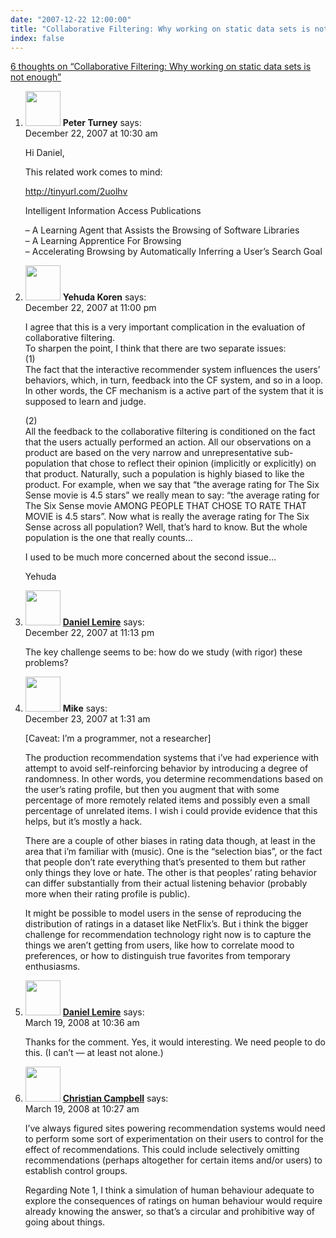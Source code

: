 ```yaml
---
date: "2007-12-22 12:00:00"
title: "Collaborative Filtering: Why working on static data sets is not enough"
index: false
---
```


[6 thoughts on &ldquo;Collaborative Filtering: Why working on static data sets is not enough&rdquo;](/lemire/blog/2007/12-22-collaborative-filtering-why-working-on-static-data-sets-is-not-enough)

<ol class="comment-list">
<li id="comment-49652" class="comment even thread-even depth-1">
<div class="comment-author vcard">
<img alt src="https://secure.gravatar.com/avatar/7361130199533952178a6d87e9b29faa?s=56&#038;d=mm&#038;r=g" srcset="https://secure.gravatar.com/avatar/7361130199533952178a6d87e9b29faa?s=112&#038;d=mm&#038;r=g 2x" class="avatar avatar-56 photo" height="56" width="56" decoding="async" /> <b class="fn">Peter Turney</b> <span class="says">says:</span> </div>
<div class="comment-metadata"><time datetime="2007-12-22T10:30:59+00:00">December 22, 2007 at 10:30 am</time></a> </div>
<div class="comment-content">
<p>Hi Daniel,</p>
<p>This related work comes to mind:</p>
<p><a href="https://tinyurl.com/2uolhv" rel="nofollow ugc">http://tinyurl.com/2uolhv</a></p>
<p>Intelligent Information Access Publications</p>
<p>&#8211; A Learning Agent that Assists the Browsing of Software Libraries<br/>
&#8211; A Learning Apprentice For Browsing<br/>
&#8211; Accelerating Browsing by Automatically Inferring a User&rsquo;s Search Goal</p>
</div>
</li>
<li id="comment-49654" class="comment odd alt thread-odd thread-alt depth-1">
<div class="comment-author vcard">
<img alt src="https://secure.gravatar.com/avatar/171b8293a9c54b32d28e532d06a2bd86?s=56&#038;d=mm&#038;r=g" srcset="https://secure.gravatar.com/avatar/171b8293a9c54b32d28e532d06a2bd86?s=112&#038;d=mm&#038;r=g 2x" class="avatar avatar-56 photo" height="56" width="56" decoding="async" /> <b class="fn">Yehuda Koren</b> <span class="says">says:</span> </div>
<div class="comment-metadata"><time datetime="2007-12-22T23:00:57+00:00">December 22, 2007 at 11:00 pm</time></a> </div>
<div class="comment-content">
<p>I agree that this is a very important complication in the evaluation of collaborative filtering.<br/>
To sharpen the point, I think that there are two separate issues:<br/>
(1)<br/>
The fact that the interactive recommender system influences the users&rsquo; behaviors, which, in turn, feedback into the CF system, and so in a loop. In other words, the CF mechanism is a active part of the system that it is supposed to learn and judge.</p>
<p>(2)<br/>
All the feedback to the collaborative filtering is conditioned on the fact that the users actually performed an action. All our observations on a product are based on the very narrow and unrepresentative sub-population that chose to reflect their opinion (implicitly or explicitly) on that product. Naturally, such a population is highly biased to like the product. For example, when we say that &ldquo;the average rating for The Six Sense movie is 4.5 stars&rdquo; we really mean to say: &ldquo;the average rating for The Six Sense movie AMONG PEOPLE THAT CHOSE TO RATE THAT MOVIE is 4.5 stars&rdquo;. Now what is really the average rating for The Six Sense across all population? Well, that&rsquo;s hard to know. But the whole population is the one that really counts&#8230;</p>
<p>I used to be much more concerned about the second issue&#8230;</p>
<p>Yehuda</p>
</div>
</li>
<li id="comment-49655" class="comment even thread-even depth-1">
<div class="comment-author vcard">
<img alt src="https://secure.gravatar.com/avatar/6518c23aacab4c42dd2c5b9b57b79fb5?s=56&#038;d=mm&#038;r=g" srcset="https://secure.gravatar.com/avatar/6518c23aacab4c42dd2c5b9b57b79fb5?s=112&#038;d=mm&#038;r=g 2x" class="avatar avatar-56 photo" height="56" width="56" loading="lazy" decoding="async" /> <b class="fn"><a href="https://lemire.me/blog/" class="url" rel="ugc">Daniel Lemire</a></b> <span class="says">says:</span> </div>
<div class="comment-metadata"><time datetime="2007-12-22T23:13:35+00:00">December 22, 2007 at 11:13 pm</time></a> </div>
<div class="comment-content">
<p>The key challenge seems to be: how do we study (with rigor) these problems?</p>
</div>
</li>
<li id="comment-49657" class="comment odd alt thread-odd thread-alt depth-1">
<div class="comment-author vcard">
<img alt src="https://secure.gravatar.com/avatar/d85d14bde9896007ed3b6b2d9731c14d?s=56&#038;d=mm&#038;r=g" srcset="https://secure.gravatar.com/avatar/d85d14bde9896007ed3b6b2d9731c14d?s=112&#038;d=mm&#038;r=g 2x" class="avatar avatar-56 photo" height="56" width="56" loading="lazy" decoding="async" /> <b class="fn">Mike</b> <span class="says">says:</span> </div>
<div class="comment-metadata"><time datetime="2007-12-23T01:31:48+00:00">December 23, 2007 at 1:31 am</time></a> </div>
<div class="comment-content">
<p>[Caveat: I&rsquo;m a programmer, not a researcher]</p>
<p>The production recommendation systems that i&rsquo;ve had experience with attempt to avoid self-reinforcing behavior by introducing a degree of randomness. In other words, you determine recommendations based on the user&rsquo;s rating profile, but then you augment that with some percentage of more remotely related items and possibly even a small percentage of unrelated items. I wish i could provide evidence that this helps, but it&rsquo;s mostly a hack.</p>
<p>There are a couple of other biases in rating data though, at least in the area that i&rsquo;m familiar with (music). One is the &ldquo;selection bias&rdquo;, or the fact that people don&rsquo;t rate everything that&rsquo;s presented to them but rather only things they love or hate. The other is that peoples&rsquo; rating behavior can differ substantially from their actual listening behavior (probably more when their rating profile is public).</p>
<p>It might be possible to model users in the sense of reproducing the distribution of ratings in a dataset like NetFlix&rsquo;s. But i think the bigger challenge for recommendation technology right now is to capture the things we aren&rsquo;t getting from users, like how to correlate mood to preferences, or how to distinguish true favorites from temporary enthusiasms.</p>
</div>
</li>
<li id="comment-49789" class="comment even thread-even depth-1">
<div class="comment-author vcard">
<img alt src="https://secure.gravatar.com/avatar/6518c23aacab4c42dd2c5b9b57b79fb5?s=56&#038;d=mm&#038;r=g" srcset="https://secure.gravatar.com/avatar/6518c23aacab4c42dd2c5b9b57b79fb5?s=112&#038;d=mm&#038;r=g 2x" class="avatar avatar-56 photo" height="56" width="56" loading="lazy" decoding="async" /> <b class="fn"><a href="https://lemire.me/blog/" class="url" rel="ugc">Daniel Lemire</a></b> <span class="says">says:</span> </div>
<div class="comment-metadata"><time datetime="2008-03-19T10:36:59+00:00">March 19, 2008 at 10:36 am</time></a> </div>
<div class="comment-content">
<p>Thanks for the comment. Yes, it would interesting. We need people to do this. (I can&rsquo;t &#8212; at least not alone.)</p>
</div>
</li>
<li id="comment-49788" class="comment odd alt thread-odd thread-alt depth-1">
<div class="comment-author vcard">
<img alt src="https://secure.gravatar.com/avatar/80a981cc54672b19b9301c1217519ef0?s=56&#038;d=mm&#038;r=g" srcset="https://secure.gravatar.com/avatar/80a981cc54672b19b9301c1217519ef0?s=112&#038;d=mm&#038;r=g 2x" class="avatar avatar-56 photo" height="56" width="56" loading="lazy" decoding="async" /> <b class="fn"><a href="http://christian.typepad.com/" class="url" rel="ugc external nofollow">Christian Campbell</a></b> <span class="says">says:</span> </div>
<div class="comment-metadata"><time datetime="2008-03-19T10:27:31+00:00">March 19, 2008 at 10:27 am</time></a> </div>
<div class="comment-content">
<p>I&rsquo;ve always figured sites powering recommendation systems would need to perform some sort of experimentation on their users to control for the effect of recommendations. This could include selectively omitting recommendations (perhaps altogether for certain items and/or users) to establish control groups.</p>
<p>Regarding Note 1, I think a simulation of human behaviour adequate to explore the consequences of ratings on human behaviour would require already knowing the answer, so that&rsquo;s a circular and prohibitive way of going about things.</p>
</div>
</li>
</ol>
